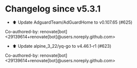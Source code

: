 # Changelog since v5.3.1
- ⬆️ Update AdguardTeam/AdGuardHome to v0.107.65 (#625)

Co-authored-by: renovate[bot] <29139614+renovate[bot]@users.noreply.github.com> 
- ⬆️ Update alpine_3_22/yq-go to v4.46.1-r1 (#623)

Co-authored-by: renovate[bot] <29139614+renovate[bot]@users.noreply.github.com> 
